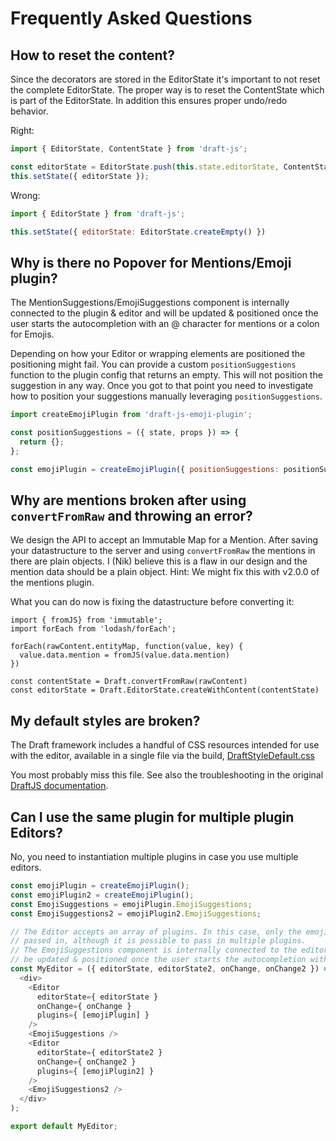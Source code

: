# Frequently Asked Questions

## How to reset the content?

Since the decorators are stored in the EditorState it's important to not reset
the complete EditorState. The proper way is to reset the ContentState which is
part of the EditorState. In addition this ensures proper undo/redo behavior.

Right:
```js
import { EditorState, ContentState } from 'draft-js';

const editorState = EditorState.push(this.state.editorState, ContentState.createFromText(''));
this.setState({ editorState });
```

Wrong:
```js
import { EditorState } from 'draft-js';

this.setState({ editorState: EditorState.createEmpty() })
```

## Why is there no Popover for Mentions/Emoji plugin?

The MentionSuggestions/EmojiSuggestions component is internally connected to the
plugin & editor and will be updated & positioned once the user starts the autocompletion
with an @ character for mentions or a colon for Emojis.

Depending on how your Editor or wrapping elements are positioned the positioning might fail.
You can provide a custom `positionSuggestions` function to the plugin config that returns an empty. This will not position the suggestion in any way. Once you got to that point you need to investigate how to position your suggestions manually leveraging `positionSuggestions`.

```js
import createEmojiPlugin from 'draft-js-emoji-plugin';

const positionSuggestions = ({ state, props }) => {
  return {};
};

const emojiPlugin = createEmojiPlugin({ positionSuggestions: positionSuggestions });
```

## Why are mentions broken after using `convertFromRaw` and throwing an error?

We design the API to accept an Immutable Map for a Mention. After saving your datastructure to the server and using `convertFromRaw` the mentions in there are plain objects. I (Nik) believe this is a flaw in our design and the mention data should be a plain object. Hint: We might fix this with v2.0.0 of the mentions plugin.

What you can do now is fixing the datastructure before converting it:

```JS
import { fromJS} from 'immutable';
import forEach from 'lodash/forEach';

forEach(rawContent.entityMap, function(value, key) {
  value.data.mention = fromJS(value.data.mention)
})

const contentState = Draft.convertFromRaw(rawContent)
const editorState = Draft.EditorState.createWithContent(contentState)
```

## My default styles are broken?

The Draft framework includes a handful of CSS resources intended for use with the editor, available in a single file via the build, [DraftStyleDefault.css](https://github.com/facebook/draft-js/blob/master/src/component/utils/DraftStyleDefault.css)

You most probably miss this file. See also the troubleshooting in the original [DraftJS documentation](https://facebook.github.io/draft-js/docs/advanced-topics-issues-and-pitfalls.html#missing-draft-css).

## Can I use the same plugin for multiple plugin Editors?

No, you need to instantiation multiple plugins in case you use multiple editors.

```js
const emojiPlugin = createEmojiPlugin();
const emojiPlugin2 = createEmojiPlugin();
const EmojiSuggestions = emojiPlugin.EmojiSuggestions;
const EmojiSuggestions2 = emojiPlugin2.EmojiSuggestions;

// The Editor accepts an array of plugins. In this case, only the emojiPlugin is
// passed in, although it is possible to pass in multiple plugins.
// The EmojiSuggestions component is internally connected to the editor and will
// be updated & positioned once the user starts the autocompletion with a colon.
const MyEditor = ({ editorState, editorState2, onChange, onChange2 }) => (
  <div>
    <Editor
      editorState={ editorState }
      onChange={ onChange }
      plugins={ [emojiPlugin] }
    />
    <EmojiSuggestions />
    <Editor
      editorState={ editorState2 }
      onChange={ onChange2 }
      plugins={ [emojiPlugin2] }
    />
    <EmojiSuggestions2 />
  </div>
);

export default MyEditor;
```

